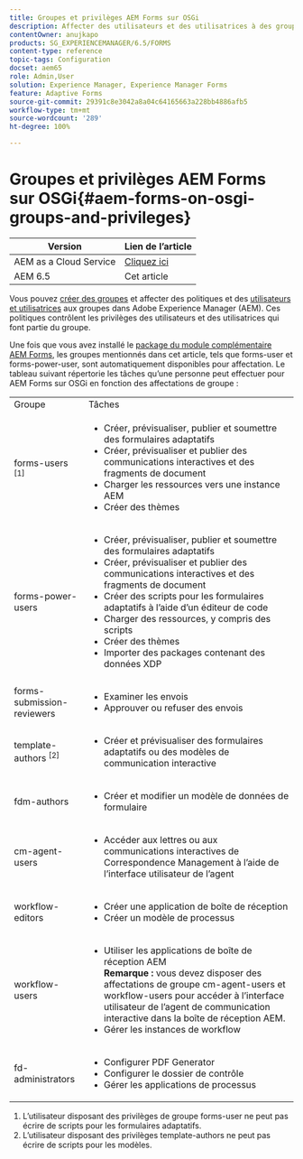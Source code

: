 ```yaml
---
title: Groupes et privilèges AEM Forms sur OSGi
description: Affecter des utilisateurs et des utilisatrices à des groupes pour gérer Adobe Experience Manager (AEM) Forms sur OSGi
contentOwner: anujkapo
products: SG_EXPERIENCEMANAGER/6.5/FORMS
content-type: reference
topic-tags: Configuration
docset: aem65
role: Admin,User
solution: Experience Manager, Experience Manager Forms
feature: Adaptive Forms
source-git-commit: 29391c8e3042a8a04c64165663a228bb4886afb5
workflow-type: tm+mt
source-wordcount: '289'
ht-degree: 100%

---
```


# Groupes et privilèges AEM Forms sur OSGi{#aem-forms-on-osgi-groups-and-privileges}

| Version | Lien de l’article |
| -------- | ---------------------------- |
| AEM as a Cloud Service | [Cliquez ici](https://experienceleague.adobe.com/docs/experience-manager-cloud-service/content/forms/setup-configure-migrate/forms-groups-privileges-tasks.html?lang=fr) |
| AEM 6.5 | Cet article |

Vous pouvez [créer des groupes](/help/sites-administering/user-group-ac-admin.md#group-administration) et affecter des politiques et des [utilisateurs et utilisatrices](/help/sites-administering/user-group-ac-admin.md#user-administration) aux groupes dans Adobe Experience Manager (AEM). Ces politiques contrôlent les privilèges des utilisateurs et des utilisatrices qui font partie du groupe.

Une fois que vous avez installé le [package du module complémentaire AEM Forms](../../forms/using/installing-configuring-aem-forms-osgi.md), les groupes mentionnés dans cet article, tels que forms-user et forms-power-user, sont automatiquement disponibles pour affectation. Le tableau suivant répertorie les tâches qu’une personne peut effectuer pour AEM Forms sur OSGi en fonction des affectations de groupe :

<table>
 <tbody>
  <tr>
   <td>Groupe</td> 
   <td>Tâches</td> 
  </tr>
  <tr>
   <td>forms-users <sup>[1]</sup></td> 
   <td>
    <ul> 
     <li>Créer, prévisualiser, publier et soumettre des formulaires adaptatifs</li> 
     <li>Créer, prévisualiser et publier des communications interactives et des fragments de document</li> 
     <li>Charger les ressources vers une instance AEM</li> 
     <li>Créer des thèmes</li> 
    </ul> </td> 
  </tr>
  <tr>
   <td>forms-power-users</td> 
   <td>
    <ul> 
     <li>Créer, prévisualiser, publier et soumettre des formulaires adaptatifs</li> 
     <li>Créer, prévisualiser et publier des communications interactives et des fragments de document</li> 
     <li>Créer des scripts pour les formulaires adaptatifs à l’aide d’un éditeur de code</li> 
     <li>Charger des ressources, y compris des scripts</li> 
     <li>Créer des thèmes</li> 
     <li>Importer des packages contenant des données XDP</li> 
    </ul> </td> 
  </tr>
  <tr>
   <td>forms-submission-reviewers</td> 
   <td>
    <ul> 
     <li>Examiner les envois</li> 
     <li>Approuver ou refuser des envois</li> 
    </ul> </td> 
  </tr>
  <tr>
   <td>template-authors <sup>[2]</sup></td> 
   <td>
    <ul> 
     <li>Créer et prévisualiser des formulaires adaptatifs ou des modèles de communication interactive</li> 
    </ul> </td> 
  </tr>
  <tr>
   <td><p>fdm-authors</p> </td> 
   <td>
    <ul> 
     <li>Créer et modifier un modèle de données de formulaire</li> 
    </ul> </td> 
  </tr>
  <tr>
   <td>cm-agent-users</td> 
   <td>
    <ul> 
     <li>Accéder aux lettres ou aux communications interactives de Correspondence Management à l’aide de l’interface utilisateur de l’agent</li> 
    </ul> </td> 
  </tr>
  <tr>
   <td><p>workflow-editors</p> </td> 
   <td>
    <ul> 
     <li>Créer une application de boîte de réception</li> 
     <li>Créer un modèle de processus</li> 
    </ul> </td> 
  </tr>
  <tr>
   <td>workflow-users</td> 
   <td>
    <ul> 
     <li>Utiliser les applications de boîte de réception AEM<br /> <strong>Remarque :</strong> vous devez disposer des affectations de groupe cm-agent-users et workflow-users pour accéder à l’interface utilisateur de l’agent de communication interactive dans la boîte de réception AEM.</li> 
     <li>Gérer les instances de workflow</li> 
    </ul> </td> 
  </tr>
  <tr>
   <td>fd-administrators</td> 
   <td>
    <ul> 
     <li>Configurer PDF Generator</li> 
     <li>Configurer le dossier de contrôle</li> 
     <li>Gérer les applications de processus</li> 
    </ul> </td> 
  </tr>
 </tbody>
</table>

1. L’utilisateur disposant des privilèges de groupe forms-user ne peut pas écrire de scripts pour les formulaires adaptatifs.
1. L’utilisateur disposant des privilèges template-authors ne peut pas écrire de scripts pour les modèles.
